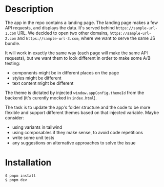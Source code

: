 # Description

The app in the repo contains a landing page. The landing page makes a few API requests, and displays the data. It's served behind `https://sample-url-1.com` URL. We decided to open two other domains, `https://sample-url-2.com` and `https://sample-url-3.com`, where we want to serve the same JS bundle.

It will work in exactly the same way (each page will make the same API requests), but we want them to look different in order to make some A/B testing:

- components might be in different places on the page
- styles might be different
- text content might be different

The theme is dictated by injected `window.appConfig.themeId` from the backend (it's curently mocked in `index.html`).

The task is to update the app's folder structure and the code to be more flexible and support different themes based on that injected variable. Maybe consider:

- using variants in tailwind
- using composables if they make sense, to avoid code repetitions
- write some unit tests
- any suggestions on alternative approaches to solve the issue

# Installation

```
$ pnpm install
$ pnpm dev
```
